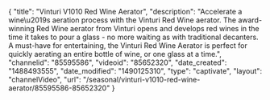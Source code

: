 {
    "title": "Vinturi V1010 Red Wine Aerator",
    "description": "Accelerate a wine\u2019s aeration process with the Vinturi Red Wine aerator. The award-winning Red Wine aerator from Vinturi opens and develops red wines in the time it takes to pour a glass - no more waiting as with traditional decanters.  A must-have for entertaining, the Vinturi Red Wine Aerator is perfect for quickly aerating an entire bottle of wine, or one glass at a time.",
    "channelid": "85595586",
    "videoid": "85652320",
    "date_created": "1488493555",
    "date_modified": "1490125310",
    "type": "captivate",
    "layout": "channelVideo",
    "url": "\/seasonal\/vinturi-v1010-red-wine-aerator\/85595586-85652320"
}